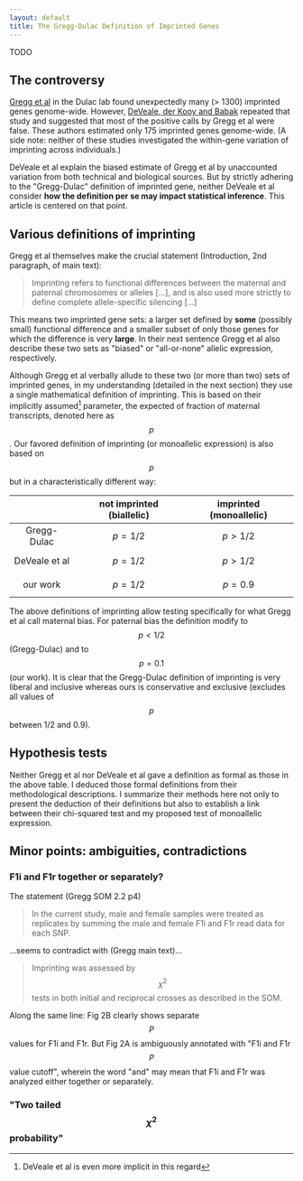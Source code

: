 ```yaml
---
layout: default
title: The Gregg-Dulac Definition of Imprinted Genes
---
```


TODO

## The controversy

[Gregg et al][gregg] in the Dulac lab found unexpectedly many (> 1300) imprinted genes genome-wide.  However, [DeVeale, der Kooy and Babak][deveale] repeated that study and suggested that most of the positive calls by Gregg et al were false.  These authors estimated only 175 imprinted genes genome-wide.  (A side note: neither of these studies investigated the within-gene variation of imprinting across individuals.)

DeVeale et al explain the biased estimate of Gregg et al by unaccounted variation from both technical and biological sources.  But by strictly adhering to the "Gregg-Dulac" definition of imprinted gene, neither DeVeale et al consider **how the definition per se may impact statistical inference**.  This article is centered on that point. 


## Various definitions of imprinting

Gregg et al themselves make the crucial statement (Introduction, 2nd paragraph, of main text):

> Imprinting refers to functional differences between the maternal and paternal chromosomes or alleles [...], and is also used more strictly to define complete allele-specific silencing [...]

This means two imprinted gene sets: a larger set defined by **some** (possibly small) functional difference and a smaller subset of only those genes for which the difference is very **large**.  In their next sentence Gregg et al also describe these two sets as "biased" or "all-or-none" allelic expression, respectively.

Although Gregg et al verbally allude to these two (or more than two) sets of imprinted genes, in my understanding (detailed in the next section) they use a single mathematical definition of imprinting.  This is based on their implicitly assumed[^1] parameter, the expected of fraction of maternal transcripts, denoted here as $$p$$.  Our favored definition of imprinting (or monoallelic expression) is also based on $$p$$ but in a characteristically different way:

|                             | not imprinted (biallelic)   |  imprinted (monoallelic)    |
|:---------------------------:|:---------------------------:|:---------------------------:|
|    Gregg-Dulac              |     $$p=1/2$$               |        $$p>1/2$$            |
|    DeVeale et al            |     $$p=1/2$$               |        $$p>1/2$$            |
|    our work                 |     $$p=1/2$$               |        $$p=0.9$$            |

The above definitions of imprinting allow testing specifically for what Gregg et al call maternal bias.  For paternal bias the definition modify to $$p<1/2$$ (Gregg-Dulac) and to $$p=0.1$$ (our work).  It is clear that the Gregg-Dulac definition of imprinting is very liberal and inclusive whereas ours is conservative and exclusive (excludes all values of $$p$$ between 1/2 and 0.9).


## Hypothesis tests

Neither Gregg et al nor DeVeale et al gave a definition as formal as those in the above table.  I deduced those formal definitions from their methodological descriptions.  I summarize their methods here not only to present the deduction of their definitions but also to establish a link between their chi-squared test and my proposed test of monoallelic expression.

## Minor points: ambiguities, contradictions

###  F1i and F1r together or separately?

The statement (Gregg SOM 2.2 p4)

> In the current study,
male and female samples were treated as replicates by summing the male and
female F1i and F1r read data for each SNP.

...seems to contradict with (Gregg main text)...

> Imprinting was assessed by $$\chi^2$$ tests in both initial and reciprocal crosses as described in the SOM.

Along the same line: Fig 2B clearly shows separate $$P$$ values for F1i and F1r.  But Fig 2A is ambiguously annotated with "F1i and F1r $$P$$ value cutoff", wherein the word "and" may mean that F1i and F1r was analyzed either together or separately.


### "Two tailed $$\chi^2$$ probability"

[gregg]: http://www.ncbi.nlm.nih.gov/pmc/articles/PMC3005244/#SD13
[deveale]: http://journals.plos.org/plosgenetics/article?id=10.1371/journal.pgen.1002600
[^1]: DeVeale et al is even more implicit in this regard
<!-- MathJax scripts -->
<script type="text/javascript" src="https://cdn.mathjax.org/mathjax/latest/MathJax.js?config=TeX-AMS-MML_HTMLorMML"></script>
